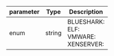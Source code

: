 | parameter | Type | Description |
| ----------- | ----------- |----------- |
| enum  |  string  | BLUESHARK: <br/>ELF: <br/>VMWARE: <br/>XENSERVER:    |